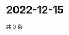 # 2022-12-15

共 0 条

<!-- BEGIN WEIBO -->
<!-- 最后更新时间 Thu Dec 15 2022 04:14:45 GMT+0800 (China Standard Time) -->

<!-- END WEIBO -->
